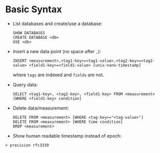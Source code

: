 # Basic Syntax

* List databases and create/use a database:

  ```
  SHOW DATABASES
  CREATE DATABASE <db>
  USE <db>
  ```

* Insert a new data point (no space after `,`):

  ```
  INSERT <measurement>,<tag1-key>=<tag1-value>,<tag2-key>=<tag2-value> <field1-key>=<field1-value> [unix-nano-timestamp]
  ```

  where `tags` are indexed and `fields` are not.

* Query data:

  ```
  SELECT <tag1-key>, <tag2-key>, <field1-key> FROM <measurement> [WHERE <field1-key> condition]
  ```

* Delete data/measurement:

  ```
  DELETE FROM <measurement> [WHERE <tag-key>="<tag-value>"]
  DELETE FROM <measurement> [WHERE time condition]
  DROP <measurement>
  ```
 
 * Show human readable timestamp instead of epoch:

  ```
  > precision rfc3339
  ```
